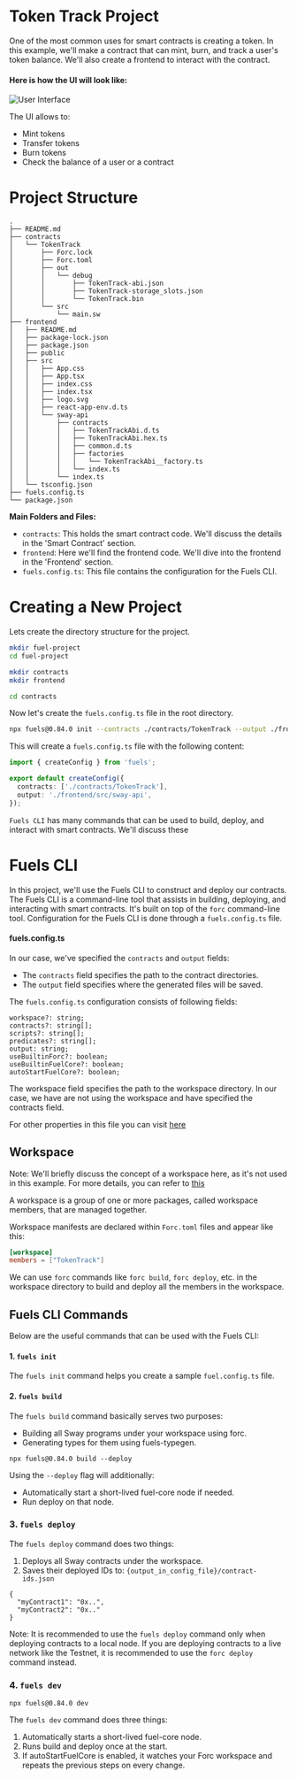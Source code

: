 # Token Track Project

One of the most common uses for smart contracts is creating a token. In this example, we'll make a contract that can 
mint, burn, and track a user's token balance. We'll also create a frontend to interact with the contract.

#### Here is how the UI will look like:

![User Interface](https://raw.githubusercontent.com/RobinNagpal/fuels-token-example/main/assets/images/ui.png)

The UI allows to:

- Mint tokens
- Transfer tokens
- Burn tokens
- Check the balance of a user or a contract

# Project Structure

```
.
├── README.md
├── contracts
│   └── TokenTrack
│       ├── Forc.lock
│       ├── Forc.toml
│       ├── out
│       │   └── debug
│       │       ├── TokenTrack-abi.json
│       │       ├── TokenTrack-storage_slots.json
│       │       └── TokenTrack.bin
│       └── src
│           └── main.sw
├── frontend
│   ├── README.md
│   ├── package-lock.json
│   ├── package.json
│   ├── public
│   ├── src
│   │   ├── App.css
│   │   ├── App.tsx
│   │   ├── index.css
│   │   ├── index.tsx
│   │   ├── logo.svg
│   │   ├── react-app-env.d.ts
│   │   └── sway-api
│   │       ├── contracts
│   │       │   ├── TokenTrackAbi.d.ts
│   │       │   ├── TokenTrackAbi.hex.ts
│   │       │   ├── common.d.ts
│   │       │   ├── factories
│   │       │   │   └── TokenTrackAbi__factory.ts
│   │       │   └── index.ts
│   │       └── index.ts
│   └── tsconfig.json
├── fuels.config.ts
└── package.json
```

**Main Folders and Files:**

- `contracts`: This holds the smart contract code. We'll discuss the details in the 'Smart Contract' section.
- `frontend`: Here we'll find the frontend code. We'll dive into the frontend in the 'Frontend' section.
- `fuels.config.ts`: This file contains the configuration for the Fuels CLI.

# Creating a New Project
Lets create the directory structure for the project.

```bash
mkdir fuel-project
cd fuel-project

mkdir contracts
mkdir frontend

cd contracts

```

Now let's create the `fuels.config.ts` file in the root directory.

```bash
npx fuels@0.84.0 init --contracts ./contracts/TokenTrack --output ./frontend/src/sway-api 
``` 

This will create a `fuels.config.ts` file with the following content:

```typescript
import { createConfig } from 'fuels';

export default createConfig({
  contracts: ['./contracts/TokenTrack'],
  output: './frontend/src/sway-api',
});
```

`Fuels CLI` has many commands that can be used to build, deploy, and interact with smart contracts. We'll discuss these

# Fuels CLI
In this project, we'll use the Fuels CLI to construct and deploy our contracts. The Fuels CLI is a command-line tool 
that assists in building, deploying, and interacting with smart contracts. It's built on top of the `forc` command-line 
tool. Configuration for the Fuels CLI is done through a `fuels.config.ts` file.

#### fuels.config.ts

In our case, we've specified the `contracts` and `output` fields:
- The `contracts` field specifies the path to the contract directories.
- The `output` field specifies where the generated files will be saved.

The `fuels.config.ts` configuration consists of following fields:
```
workspace?: string;
contracts?: string[];
scripts?: string[];
predicates?: string[];
output: string;
useBuiltinForc?: boolean;
useBuiltinFuelCore?: boolean;
autoStartFuelCore?: boolean;
```

The workspace field specifies the path to the workspace directory. In our case, we have are not using the workspace
and have specified the contracts field. 

For other properties in this file you can visit [here](https://docs.fuel.network/docs/nightly/fuels-ts/fuels-cli/config-file/)
## Workspace

Note: We'll briefly discuss the concept of a workspace here, as it's not used in this example. For more details, you 
can refer to [this](https://docs.fuel.network/docs/forc/workspaces/#workspaces)

A workspace is a group of one or more packages, called workspace members, that are managed together.

Workspace manifests are declared within `Forc.toml` files and appear like this:
```toml
[workspace]
members = ["TokenTrack"]
``` 
We can use `forc` commands like `forc build`, `forc deploy`, etc. in the workspace directory to build and deploy all the
members in the workspace.

## Fuels CLI Commands

Below are the useful commands that can be used with the Fuels CLI:

#### 1. `fuels init`

The `fuels init` command helps you create a sample `fuel.config.ts` file.

#### 2. `fuels build`

The `fuels build` command basically serves two purposes:

- Building all Sway programs under your workspace using forc.
- Generating types for them using fuels-typegen.

```
npx fuels@0.84.0 build --deploy
```

Using the `--deploy` flag will additionally:

- Automatically start a short-lived fuel-core node if needed.
- Run deploy on that node.

### 3. `fuels deploy`

The `fuels deploy` command does two things:

1. Deploys all Sway contracts under the workspace.
2. Saves their deployed IDs to: `{output_in_config_file}/contract-ids.json`

```
{
  "myContract1": "0x..",
  "myContract2": "0x.."
}
```

Note: It is recommended to use the `fuels deploy` command only when deploying contracts to a local node. If you are deploying contracts to a live network like the Testnet, it is recommended to use the `forc deploy` command instead.

### 4. `fuels dev`

```
npx fuels@0.84.0 dev
```

The `fuels dev` command does three things:
1. Automatically starts a short-lived fuel-core node.
2. Runs build and deploy once at the start.
3. If autoStartFuelCore is enabled, it watches your Forc workspace and repeats the previous steps on every change.

